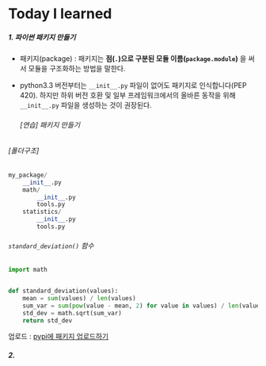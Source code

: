 # Today I learned



##### 1. 파이썬 패키지 만들기

- 패키지(package) : 패키지는 **점(`.`)으로 구분된 모듈 이름(`package.module`)** 을 써서 모듈을 구조화하는 방법을 말한다.

- python3.3 버전부터는 `__init__.py` 파일이 없어도 패키지로 인식합니다(PEP 420). 하지만 하위 버전 호환 및 일부 프레임워크에서의 올바른 동작을 위해 `__init__.py` 파일을 생성하는 것이 권장된다.

  ###### [연습] 패키지 만들기

###### [폴더구조]
```python
my_package/
    __init__.py
    math/
        __init__.py
        tools.py  
    statistics/
        __init__.py
        tools.py
```

###### `standard_deviation()` 함수
```python
import math


def standard_deviation(values):
    mean = sum(values) / len(values)
    sum_var = sum(pow(value - mean, 2) for value in values) / len(values)
    std_dev = math.sqrt(sum_var)
    return std_dev
```

업로드 : [pypi에 패키지 업로드하기](https://wikidocs.net/78954)



##### 2.  
